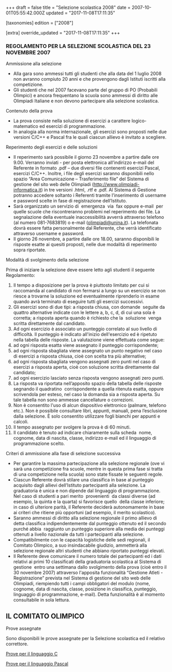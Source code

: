 +++
draft = false
title = "Selezione scolastica 2008"
date = 2007-10-01T05:55:42.000Z
updated = "2017-11-08T17:11:35"

[taxonomies]
edition = ["2008"]

[extra]
override_updated = "2017-11-08T17:11:35"
+++
### REGOLAMENTO PER LA SELEZIONE SCOLASTICA DEL 23 NOVEMBRE 2007

<div style="text-align: center;">

</div>
Ammissione alla selezione

* Alla gara sono ammessi tutti gli studenti che alla data del 1 luglio 2008 non avranno compiuto 20 anni e che provengono dagli Istituti iscritti alla competizione.
* Gli studenti che nel 2007 facevano parte del gruppo di PO (Probabili Olimpici) e ancora frequentano la scuola sono ammessi di diritto alle Olimpiadi Italiane e non devono partecipare alla selezione scolastica.

Contenuto della prova

* La prova consiste nella soluzione di esercizi a carattere logico-matematico ed esercizi di programmazione.
* In analogia alla norma internazionale, gli esercizi sono proposti nelle due versioni C/C++ e Pascal fra le quali ciascun allievo è invitato a scegliere.

Reperimento degli esercizi e delle soluzioni

* Il reperimento sarà possibile il giorno 23 novembre a partire dalle ore 9.00. Verranno inviati - per posta elettronica all’indirizzo e-mail del Referente in formato .pdf – due diversi file contenenti esercizi Pascal, esercizi C/C++. Inoltre, i file degli esercizi saranno disponibili nello spazio “Area Comunicazione – Trasferimento file” del Sistema di gestione del sito web delle Olimpiadi (http://www.olimpiadi-informatica.it) in tre versioni .html, .rtf e .pdf. Al Sistema di Gestione potranno accedere soltanto i Referenti tramite l’inserimento di username e password scelte in fase di registrazione dell’Istituto.
* Sarà organizzato un servizio di  emergenza  via  fax oppure e-mail  per quelle scuole che riscontreranno problemi nel reperimento dei file. La segnalazione della eventuale inaccessibilità avverrà attraverso telefono (al numero 081-7683819) o e-mail (olimpiadi@unina.it). La telefonata dovrà essere fatta personalmente dal Referente, che verrà identificato attraverso username e password.
* Il giorno 26 novembre, a partire dalle ore 18.00, saranno disponibili le risposte esatte ai quesiti proposti, nelle due modalità di reperimento sopra riportate.

Modalità di svolgimento della selezione

Prima di iniziare la selezione deve essere letto agli studenti il seguente Regolamento:

1. Il tempo a disposizione per la prova è piuttosto limitato per cui si raccomanda al candidato di non fermarsi a lungo su un esercizio se non riesce a trovarne la soluzione ed eventualmente riprenderlo in esame quando avrà terminato di eseguire tutti gli esercizi successivi.
2. Gli esercizi sono di due tipi: a risposta chiusa, con domande  seguite da quattro alternative indicate con le lettere a, b, c, d, di cui una sola è corretta; a risposta aperta quando è richiesto che la  soluzione  venga scritta direttamente dal candidato.
3. Ad ogni esercizio è associato un punteggio correlato al suo livello di difficoltà. Il punteggio è indicato all'inizio dell'esercizio ed è ripetuto nella tabella delle risposte. La valutazione viene effettuata come segue:
4. ad ogni risposta esatta viene assegnato il punteggio corrispondente;
5. ad ogni risposta sbagliata viene assegnato un punto negativo nel caso di esercizi a risposta chiusa, cioè con scelta tra più alternative;
6. ad ogni risposta sbagliata vengono assegnati zero punti nel caso di esercizi a risposta aperta, cioè con soluzione scritta direttamente dal candidato;
7. ad ogni esercizio lasciato senza risposta vengono assegnati zero punti.
8. La risposta va riportata nell’apposito spazio della tabella delle risposte segnando il quadratino  corrispondente a quella ritenuta esatta, oppure scrivendola per esteso, nel caso la domanda sia a risposta aperta. Su tale tabella non sono ammesse cancellature o correzioni.
9. Non è consentito l'uso di alcun dispositivo elettronico (palmare, telefono etc.). Non è possibile consultare libri, appunti, manuali, pena l’esclusione dalla selezione. È solo consentito utilizzare fogli bianchi per appunti e calcoli.
10. Il tempo assegnato per svolgere la prova è di 60 minuti.
11. Il candidato è tenuto ad indicare chiaramente sulla scheda  nome, cognome, data di nascita, classe, indirizzo e-mail ed il linguaggio di programmazione scelto.

Criteri di ammissione alla fase di selezione successiva

* Per garantire la massima partecipazione alla selezione regionale (ove vi sarà una competizione fra scuole, mentre in questa prima fase si tratta di una competizione nella scuola) sono state fissate le seguenti regole.
* Ciascun Referente dovrà stilare una classifica in base al punteggio acquisito dagli allievi dell’Istituto partecipanti alla selezione. La graduatoria è unica e non dipende dal linguaggio di programmazione. Nel caso di studenti a pari merito  provenienti  da classi diverse (ad esempio, la quinta e la quarta) si favorisce quello  della classe inferiore; in caso di ulteriore parità, il Referente deciderà autonomamente in base ai criteri che ritiene più opportuni (ad esempio, il merito scolastico).
* Saranno ammessi di diritto alla selezione regionale il primo allievo di detta classifica indipendentemente dal punteggio ottenuto ed il secondo purché abbia  raggiunto un punteggio superiore alla media dei punteggi ottenuti a livello nazionale da tutti i partecipanti alla selezione.
* Compatibilmente con le capacità logistiche delle sedi regionali, il Comitato Olimpico, a suo insindacabile giudizio, ammetterà alla selezione regionale altri studenti che abbiano riportato punteggi elevati.
* Il Referente deve comunicare il numero totale dei partecipanti ed i dati relativi ai primi 10 classificati della graduatoria scolastica al Sistema di gestione  entro una settimana dallo svolgimento della prova (cioè entro il 30 novembre 2007) attraverso l'apposita funzionalità “Gestione Atleti - Registrazione” prevista nel Sistema di gestione del sito web delle Olimpiadi, riempiendo tutti i campi obbligatori del modulo (nome, cognome, data di nascita, classe, posizione in classifica, punteggio, linguaggio di programmazione, e-mail). Detta funzionalità è al momento consultabile in sola lettura.

## IL COMITATO OLIMPICO

Prove assegnate

Sono disponibili le prove assegnate per la Selezione scolastica ed il relativo correttore.

[Prove per il linguaggio C](/oldsite/89/Selezione_Scolastica_C.pdf)

[Prove per il linguaggio Pascal](/oldsite/89/Selezione_Scolastica_Pascal.pdf)